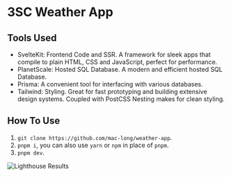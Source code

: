 # 3SC Weather App

## Tools Used

- SvelteKit: Frontend Code and SSR. A framework for sleek apps that compile to plain HTML, CSS and JavaScript, perfect for performance.
- PlanetScale: Hosted SQL Database. A modern and efficient hosted SQL Database.
- Prisma: A convenient tool for interfacing with various databases.
- Tailwind: Styling. Great for fast prototyping and building extensive design systems. Coupled with PostCSS Nesting makes for clean styling.

## How To Use

1. `git clone https://github.com/mac-long/weather-app`.
2. `pnpm i`, you can also use `yarn` or `npm` in place of `pnpm`.
3. `pnpm dev`.

![Lighthouse Results](./static/lighthouse.webp)
